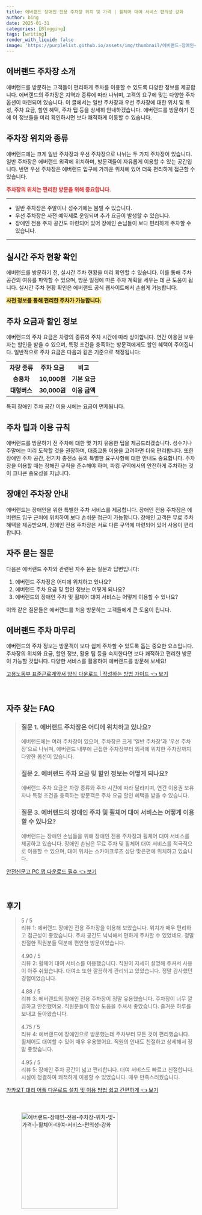 ```yaml
---
title: 에버랜드 장애인 전용 주차장 위치 및 가격 | 휠체어 대여 서비스 편의성 강화
author: bing
date: 2025-01-31
categories: [Blogging]
tags: [writing]
render_with_liquid: false
image: 'https://purplelist.github.io/assets/img/thumbnail/에버랜드-장애인-전용-주차장-위치-및-가격-|-휠체어-대여-서비스-편의성-강화.webp'
---
```



<h2 id='에버랜드_주차장_소개'>에버랜드 주차장 소개</h2>

<p>에버랜드를 방문하는 고객들이 편리하게 주차를 이용할 수 있도록 다양한 정보를 제공합니다. 에버랜드의 주차장은 지역과 종류에 따라 나뉘며, 고객의 요구에 맞는 다양한 주차 옵션이 마련되어 있습니다. 이 글에서는 일반 주차장과 우선 주차장에 대한 위치 및 특성, 주차 요금, 할인 혜택, 주차 팁 등을 상세히 안내하겠습니다. 에버랜드를 방문하기 전에 이 정보들을 미리 확인하시면 보다 쾌적하게 이동할 수 있습니다.</p>

<h2 id='주차장_위치와_종류'>주차장 위치와 종류</h2>

<p>에버랜드에는 크게 일반 주차장과 우선 주차장으로 나뉘는 두 가지 주차장이 있습니다. 일반 주차장은 에버랜드 외곽에 위치하며, 방문객들이 자유롭게 이용할 수 있는 공간입니다. 반면 우선 주차장은 에버랜드 입구에 가까운 위치에 있어 더욱 편리하게 접근할 수 있습니다.</p>

<p><b><span style="color: #ee2323;">주차장의 위치는 편리한 방문을 위해 중요합니다.</span></b></p>

<hr />

<ul>
    <li>일반 주차장은 주말이나 성수기에는 붐빌 수 있습니다.</li>
    <li>우선 주차장은 사전 예약제로 운영되며 추가 요금이 발생할 수 있습니다.</li>
    <li>장애인 전용 주차 공간도 마련되어 있어 장애인 손님들이 보다 편리하게 주차할 수 있습니다.</li>
</ul>

<hr />

<h2 id='실시간_주차_현황'>실시간 주차 현황 확인</h2>

<p>에버랜드를 방문하기 전, 실시간 주차 현황을 미리 확인할 수 있습니다. 이를 통해 주차 공간의 여유를 파악할 수 있으며, 방문 일정에 따른 주차 계획을 세우는 데 큰 도움이 됩니다. 실시간 주차 현황 확인은 에버랜드 공식 웹사이트에서 손쉽게 가능합니다.</p>

<p><b><span style="background-color: #ffe066;">사전 정보를 통해 편리한 주차가 가능합니다.</span></b></p>

<h2 id='주차_요금과_할인_정보'>주차 요금과 할인 정보</h2>

<p>에버랜드의 주차 요금은 차량의 종류와 주차 시간에 따라 상이합니다. 연간 이용권 보유자는 할인을 받을 수 있으며, 특정 조건을 충족하는 방문객에게도 할인 혜택이 주어집니다. 일반적으로 주차 요금은 다음과 같은 기준으로 책정됩니다:</p>

<table>
    <tr>
        <td style="text-align: center; height: 17px;"><b>차량 종류</b></td>
        <td style="text-align: center; height: 17px;"><b>주차 요금</b></td>
        <td style="text-align: center; height: 17px;"><b>비고</b></td>
    </tr>
    <tr>
        <td style="text-align: center; height: 17px;"><b>승용차</b></td>
        <td style="text-align: center; height: 17px;"><b>10,000원</b></td>
        <td style="text-align: center; height: 17px;"><b>기본 요금</b></td>
    </tr>
    <tr>
        <td style="text-align: center; height: 17px;"><b>대형버스</b></td>
        <td style="text-align: center; height: 17px;"><b>30,000원</b></td>
        <td style="text-align: center; height: 17px;"><b>이용 금액</b></td>
    </tr>
</table>

<p>특히 장애인 주차 공간 이용 시에는 요금이 면제됩니다.</p>

<h2 id='주차_팁과_이용_규칙'>주차 팁과 이용 규칙</h2>

<p>에버랜드를 방문하기 전 주차에 대한 몇 가지 유용한 팁을 제공드리겠습니다. 성수기나 주말에는 미리 도착할 것을 권장하며, 대중교통 이용을 고려하면 더욱 편리합니다. 또한 장애인 주차 공간, 전기차 충전소 등의 특별한 요구사항에 대한 안내도 중요합니다. 주차장을 이용할 때는 정해진 규칙을 준수해야 하며, 파킹 구역에서의 안전하게 주차하는 것이 크나큰 중요성을 지닙니다.</p>

<h2 id='장애인_주차장_안내'>장애인 주차장 안내</h2>

<p>에버랜드는 장애인을 위한 특별한 주차 서비스를 제공합니다. 장애인 전용 주차장은 에버랜드 입구 근처에 위치하여 보다 손쉬운 접근이 가능합니다. 장애인 고객은 무료 주차 혜택을 제공받으며, 장애인 전용 주차장은 서로 다른 구역에 마련되어 있어 사용이 편리합니다.</p>

<h2 id='자주_묻는_질문'>자주 묻는 질문</h2>

<p>다음은 에버랜드 주차와 관련된 자주 묻는 질문과 답변입니다:</p>

<ol>
    <li>에버랜드 주차장은 어디에 위치하고 있나요?</li>
    <li>에버랜드 주차 요금 및 할인 정보는 어떻게 되나요?</li>
    <li>에버랜드의 장애인 주차 및 휠체어 대여 서비스는 어떻게 이용할 수 있나요?</li>
</ol>

<p>이와 같은 질문들은 에버랜드를 처음 방문하는 고객들에게 큰 도움이 됩니다.</p>

<h2 id='에버랜드_주차_마무리'>에버랜드 주차 마무리</h2>

<p>에버랜드의 주차 정보는 방문객이 보다 쉽게 주차할 수 있도록 돕는 중요한 요소입니다. 주차장의 위치와 요금, 할인 정보, 활용 팁 등을 숙지한다면 보다 쾌적하고 편리한 방문이 가능할 것입니다. 다양한 서비스를 활용하여 에버랜드를 방문해 보세요!</p>


<p><a class="click-button" title="고용노동부 표준근로계약서 양식 다운로드 | 작성하는 방법 가이드" href="https://purplelist.github.io/posts/%EA%B3%A0%EC%9A%A9%EB%85%B8%EB%8F%99%EB%B6%80-%ED%91%9C%EC%A4%80%EA%B7%BC%EB%A1%9C%EA%B3%84%EC%95%BD%EC%84%9C-%EC%96%91%EC%8B%9D-%EB%8B%A4%EC%9A%B4%EB%A1%9C%EB%93%9C-%EC%9E%91%EC%84%B1%ED%95%98%EB%8A%94-%EB%B0%A9%EB%B2%95-%EA%B0%80%EC%9D%B4%EB%93%9C/" rel="dofollow">고용노동부 표준근로계약서 양식 다운로드 | 작성하는 방법 가이드 👈 보기</a></p><br>
<h2 id='자주_찾는_FAQ'>자주 찾는 FAQ</h2>
<div itemscope="" itemtype="https://schema.org/FAQPage"> 
<blockquote> 
<div itemscope="" itemprop="mainEntity" itemtype="https://schema.org/Question"> 
<h3 itemprop="name">질문 1. 에버랜드 주차장은 어디에 위치하고 있나요?</h3> 
<div itemscope="" itemprop="acceptedAnswer" itemtype="https://schema.org/Answer"> 
<span itemprop="text"> 
<p>에버랜드에는 여러 주차장이 있으며, 주차장은 크게 '일반 주차장'과 '우선 주차장'으로 나뉘며, 에버랜드 내부에 근접한 주차장부터 외곽에 위치한 주차장까지 다양한 옵션이 있습니다.</p> 
</span> 
</div> 
</div> 

<div itemscope="" itemprop="mainEntity" itemtype="https://schema.org/Question"> 
<h3 itemprop="name">질문 2. 에버랜드 주차 요금 및 할인 정보는 어떻게 되나요?</h3> 
<div itemscope="" itemprop="acceptedAnswer" itemtype="https://schema.org/Answer"> 
<span itemprop="text"> 
<p>에버랜드 주차 요금은 차량 종류와 주차 시간에 따라 달라지며, 연간 이용권 보유자나 특정 조건을 충족하는 방문객은 주차 요금 할인 혜택을 받을 수 있습니다.</p> 
</span> 
</div> 
</div> 

<div itemscope="" itemprop="mainEntity" itemtype="https://schema.org/Question"> 
<h3 itemprop="name">질문 3. 에버랜드의 장애인 주차 및 휠체어 대여 서비스는 어떻게 이용할 수 있나요?</h3> 
<div itemscope="" itemprop="acceptedAnswer" itemtype="https://schema.org/Answer"> 
<span itemprop="text"> 
<p>에버랜드는 장애인 손님들을 위해 장애인 전용 주차장과 휠체어 대여 서비스를 제공하고 있습니다. 장애인 손님은 무료 주차 및 휠체어 대여 서비스를 적극적으로 이용할 수 있으며, 대여 위치는 스카이크루즈 상단 맞은편에 위치하고 있습니다.</p> 
</span> 
</div> 
</div> 
</blockquote> 
</div>
<p><a class="click-button" title="안전신문고 PC 앱 다운로드 필수" href="https://purplelist.github.io/posts/%EC%95%88%EC%A0%84%EC%8B%A0%EB%AC%B8%EA%B3%A0-PC-%EC%95%B1-%EB%8B%A4%EC%9A%B4%EB%A1%9C%EB%93%9C-%ED%95%84%EC%88%98/" rel="dofollow">안전신문고 PC 앱 다운로드 필수 👈 보기</a></p><br>
<h2 id='후기'>후기</h2>
<div itemscope itemtype="https://schema.org/Product">
  <blockquote>
  <div itemprop="review" itemscope itemtype="https://schema.org/Review">
      <div itemprop="reviewRating" itemscope itemtype="https://schema.org/Rating"> <span itemprop="ratingValue">5</span> / <span itemprop="bestRating">5</span> </div>
      <span itemprop="reviewBody">리뷰 1: 에버랜드 장애인 전용 주차장을 이용해 보았습니다. 위치가 매우 편리하고 접근성이 좋았습니다. 주차 공간도 넉넉해서 편하게 주차할 수 있었네요. 정말 친절한 직원분들 덕분에 편안한 방문이었습니다.</span>
  </div>
  <br>
  <div itemprop="review" itemscope itemtype="https://schema.org/Review">
      <div itemprop="reviewRating" itemscope itemtype="https://schema.org/Rating"> <span itemprop="ratingValue">4.90</span> / <span itemprop="bestRating">5</span> </div>
      <span itemprop="reviewBody">리뷰 2: 휠체어 대여 서비스를 이용했습니다. 직원이 자세히 설명해 주셔서 사용이 아주 쉬웠습니다. 대여소 또한 깔끔하게 관리되고 있었습니다. 정말 감사했던 경험이었습니다.</span>
  </div>
  <br>
  <div itemprop="review" itemscope itemtype="https://schema.org/Review">
      <div itemprop="reviewRating" itemscope itemtype="https://schema.org/Rating"> <span itemprop="ratingValue">4.88</span> / <span itemprop="bestRating">5</span> </div>
      <span itemprop="reviewBody">리뷰 3: 에버랜드의 장애인 전용 주차장이 정말 유용했습니다. 주차장이 너무 깔끔하고 안전했어요. 직원분들이 항상 도움을 주셔서 좋았습니다. 즐거운 하루를 보내고 돌아왔습니다.</span>
  </div>
  <br>
  <div itemprop="review" itemscope itemtype="https://schema.org/Review">
      <div itemprop="reviewRating" itemscope itemtype="https://schema.org/Rating"> <span itemprop="ratingValue">4.75</span> / <span itemprop="bestRating">5</span> </div>
      <span itemprop="reviewBody">리뷰 4: 에버랜드에 장애인으로 방문했는데 주차부터 모든 것이 편리했습니다. 휠체어도 대여할 수 있어 매우 유용했어요. 직원의 안내도 친절하고 상세해서 정말 좋았습니다.</span>
  </div>
  <br>
  <div itemprop="review" itemscope itemtype="https://schema.org/Review">
      <div itemprop="reviewRating" itemscope itemtype="https://schema.org/Rating"> <span itemprop="ratingValue">4.95</span> / <span itemprop="bestRating">5</span> </div>
      <span itemprop="reviewBody">리뷰 5: 장애인 주차 공간이 넓고 편리합니다. 대여 서비스도 빠르고 친절합니다. 시설이 청결하여 쾌적하게 이용할 수 있었습니다. 매우 만족스러웠습니다.</span>
  </div>
  </blockquote>
</div>
<p><a class="click-button" title="카카오T 대리 어플 다운로드 설치 및 이용 방법 쉽고 간편하게" href="https://purplelist.github.io/posts/%EC%B9%B4%EC%B9%B4%EC%98%A4T-%EB%8C%80%EB%A6%AC-%EC%96%B4%ED%94%8C-%EB%8B%A4%EC%9A%B4%EB%A1%9C%EB%93%9C-%EC%84%A4%EC%B9%98-%EB%B0%8F-%EC%9D%B4%EC%9A%A9-%EB%B0%A9%EB%B2%95-%EC%89%BD%EA%B3%A0-%EA%B0%84%ED%8E%B8%ED%95%98%EA%B2%8C/" rel="dofollow">카카오T 대리 어플 다운로드 설치 및 이용 방법 쉽고 간편하게 👈 보기</a></p><br>
<figure class="image"><img src="https://purplelist.github.io/assets/img/thumbnail/에버랜드-장애인-전용-주차장-위치-및-가격-|-휠체어-대여-서비스-편의성-강화.webp" alt="에버랜드-장애인-전용-주차장-위치-및-가격-|-휠체어-대여-서비스-편의성-강화" width="256" height="256"></figure>